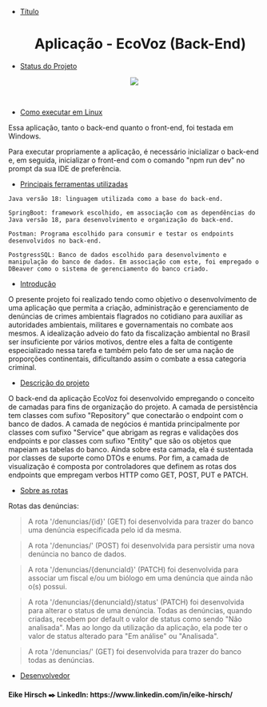 * [Título](#Título) <h1 align="center">Aplicação - EcoVoz (Back-End)</h1>

* [Status do Projeto](#Status-do-Projeto)

<p align="center">
<img src="https://img.shields.io/badge/Status-Concluído-green">
</p>
<br>

* [Como executar em Linux](#Como-executar-em-Linux)

Essa aplicação, tanto o back-end quanto o front-end, foi testada em Windows.

Para executar propriamente a aplicação, é necessário inicializar o back-end e, em seguida, inicializar o front-end com o comando "npm run dev" no prompt da sua IDE de preferência.
* [Principais ferramentas utilizadas](#Ferramentas-utilizadas)

 `Java versão 18: linguagem utilizada como a base do back-end.`

 `SpringBoot: framework escolhido, em associação com as dependências do Java versão 18, para desenvolvimento e organização do back-end.`

  `Postman: Programa escolhido para consumir e testar os endpoints desenvolvidos no back-end.`

  `PostgressSQL: Banco de dados escolhido para desenvolvimento e manipulação do banco de dados. Em associação com este, foi empregado o DBeaver como o sistema de gerenciamento do banco
  criado.`
 
* [Introdução](#Introducao)

O presente projeto foi realizado tendo como objetivo o desenvolvimento de uma aplicação que permita a criação, administração e gerenciamento de denúncias de crimes ambientais flagrados no cotidiano para auxiliar as autoridades ambientais, militares e governamentais no combate aos mesmos. A idealização adveio do fato da fiscalização ambiental no Brasil ser insuficiente por vários motivos, dentre eles a falta de contigente especializado nessa tarefa e também pelo fato de ser uma nação de proporções continentais, dificultando assim o combate a essa categoria criminal.

* [Descrição do projeto](#Descriçao-do-projeto)

<p>O back-end da aplicação EcoVoz foi desenvolvido empregando o conceito de camadas para fins de organização do projeto. A camada de persistência tem classes com sufixo "Repository" que conectarão o endpoint com o banco de dados. A camada de negócios é mantida principalmente por classes com sufixo "Service" que abrigam as regras e validações dos endpoints e por classes com sufixo "Entity" que são os objetos que mapeiam as tabelas do banco. Ainda sobre esta camada, ela é sustentada por classes de suporte como DTOs e enums. Por fim, a camada de visualização é composta por controladores que definem as rotas dos endpoints que empregam verbos HTTP como GET, POST, PUT e PATCH.

* [Sobre as rotas](#Sobre-as-rotas)

Rotas das denúncias:
> A rota '/denuncias/{id}' (GET) foi desenvolvida para trazer do banco uma denúncia especificada pelo id da mesma.

> A rota '/denuncias/' (POST) foi desenvolvida para persistir uma nova denúncia no banco de dados.

> A rota '/denuncias/{denunciaId}' (PATCH) foi desenvolvida para associar um fiscal e/ou um biólogo em uma denúncia que ainda não o(s) possui.

> A rota '/denuncias/{denunciaId}/status' (PATCH) foi desenvolvida para alterar o status de uma denúncia. Todas as denúncias, quando criadas, recebem por default o valor de status como sendo "Não analisada". Mas ao longo da utilização da aplicação, ela pode ter o valor de status alterado para "Em análise" ou "Analisada".

> A rota '/denuncias/' (GET) foi desenvolvida para trazer do banco todas as denúncias.


</p>

* [Desenvolvedor](#Desenvolvedor)
<h4>Eike Hirsch ✒️ LinkedIn: https://www.linkedin.com/in/eike-hirsch/</h4>
